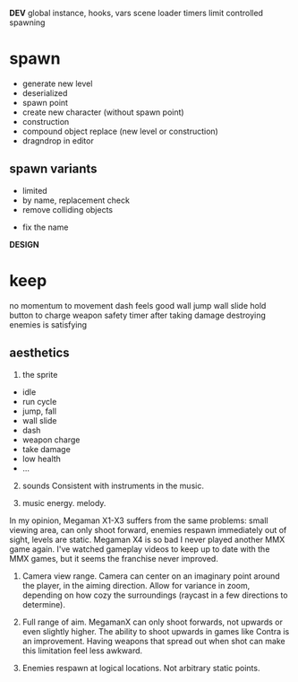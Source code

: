 
**DEV**
global instance, hooks, vars
scene loader
timers
limit
controlled spawning
# spawn
- generate new level
- deserialized
- spawn point
- create new character (without spawn point)
- construction
- compound object replace (new level or construction)
- dragndrop in editor
## spawn variants
- limited
- by name, replacement check
- remove colliding objects
* fix the name



**DESIGN**
# keep
no momentum to movement
dash feels good
wall jump
wall slide
hold button to charge weapon
safety timer after taking damage
destroying enemies is satisfying


## aesthetics
1. the sprite
- idle
- run cycle
- jump, fall
- wall slide
- dash
- weapon charge
- take damage
- low health
- ...

2. sounds
Consistent with instruments in the music.

3. music
energy. melody.


In my opinion, Megaman X1-X3 suffers from the same problems: small viewing area, can only shoot forward, enemies respawn immediately out of sight, levels are static.
Megaman X4 is so bad I never played another MMX game again. I've watched gameplay videos to keep up to date with the MMX games, but it seems the franchise never improved.

1. Camera view range.
Camera can center on an imaginary point around the player, in the aiming direction. Allow for variance in zoom, depending on how cozy the surroundings (raycast in a few directions to determine).

2. Full range of aim.
MegamanX can only shoot forwards, not upwards or even slightly higher. The ability to shoot upwards in games like Contra is an improvement. Having weapons that spread out when shot can make this limitation feel less awkward.

3. Enemies respawn at logical locations.
Not arbitrary static points.
